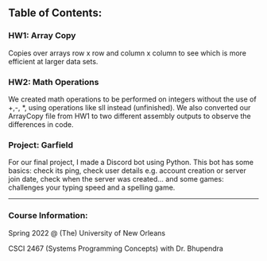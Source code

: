 ## Table of Contents:
### HW1: Array Copy
Copies over arrays row x row and column x column to see which is more efficient at larger data sets.

### HW2: Math Operations
We created math operations to be performed on integers without the use of +,-, \*, using operations like sll instead (unfinished). We also converted our ArrayCopy file from HW1 to two different assembly outputs to observe the differences in code.

### Project: Garfield
For our final project, I made a Discord bot using Python. This bot has some basics: check its ping, check user details e.g. account creation or server join date, check when the server was created... and some games: challenges your typing speed and a spelling game.

---
### Course Information:
Spring 2022 @ (The) University of New Orleans

CSCI 2467 (Systems Programming Concepts) with Dr. Bhupendra
